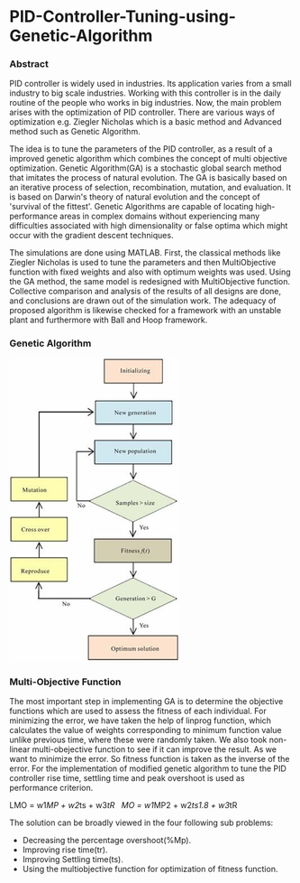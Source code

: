 # PID-Controller-Tuning-using-Genetic-Algorithm

### Abstract
PID controller is widely used in industries. Its application varies from a small industry to big scale industries. Working with this controller is in the daily routine of the people who works in big industries. Now, the main problem arises with the optimization of PID controller. There are various ways of optimization e.g. Ziegler Nicholas which is a basic method and Advanced method such as Genetic Algorithm.

The idea is to tune the parameters of the PID controller, as a result of a improved genetic algorithm which combines the concept of multi objective optimization. Genetic Algorithm(GA) is a stochastic global search method that imitates the process of natural evolution. The GA is basically based on an iterative process of selection, recombination, mutation, and evaluation. It is based on Darwin's theory of natural evolution and the concept of 'survival of the fittest'. Genetic Algorithms are capable of locating high-performance areas in complex domains without experiencing many difficulties associated with high dimensionality or false optima which might occur with the gradient descent techniques. 

The simulations are done using MATLAB. First, the classical methods like Ziegler Nicholas is used to tune the parameters and then MultiObjective function with fixed weights and also with optimum weights was used. Using the GA method, the same model is redesigned with MultiObjective function. Collective comparison and analysis of the results of all designs are done, and conclusions are drawn out of the simulation work. The adequacy of proposed algorithm is likewise checked for a framework with an unstable plant and furthermore with Ball and Hoop framework.

### Genetic Algorithm
![alt text](https://github.com/kpilkk/PID-Controller-Tuning-using-Genetic-Algorithm/blob/master/genetic_algorithm.jpg "Logo Title Text 1")

### Multi-Objective Function
The most important step in implementing GA is to determine the objective functions which are used to assess the fitness of each individual. For minimizing the error, we have taken the help of linprog function, which calculates the value of weights corresponding to minimum function value unlike previous time, where these were randomly taken. We also took non-linear multi-obejective function to see if it can improve the result. As we want to minimize the error. So fitness function is taken as the inverse of the error. For the implementation of modified genetic algorithm to tune the PID controller rise time, settling time and peak overshoot is used as performance criterion. 

LMO = w1*MP + w2*ts + w3*tR   MO = w1*MP2 + w2*ts1.8 + w3*tR  

The solution can be broadly viewed in the four following sub problems:
  * Decreasing the percentage overshoot(%Mp).  
  * Improving rise time(tr).  
  * Improving Settling time(ts).  
  * Using the multiobjective function for optimization of fitness function.  
